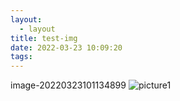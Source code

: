 ```yaml
---
layout:
  - layout
title: test-img
date: 2022-03-23 10:09:20
tags:
---
```

image-20220323101134899
![picture1](image-20220323101134899.PNG)